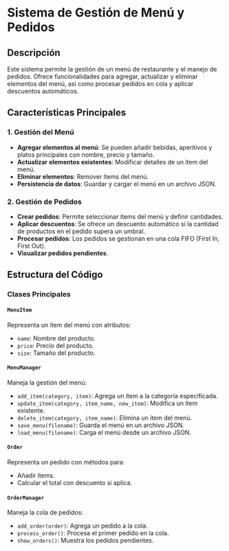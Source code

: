 # Sistema de Gestión de Menú y Pedidos

## Descripción
Este sistema permite la gestión de un menú de restaurante y el manejo de pedidos. Ofrece funcionalidades para agregar, actualizar y eliminar elementos del menú, así como procesar pedidos en cola y aplicar descuentos automáticos.

## Características Principales

### 1. Gestión del Menú
- **Agregar elementos al menú**: Se pueden añadir bebidas, aperitivos y platos principales con nombre, precio y tamaño.
- **Actualizar elementos existentes**: Modificar detalles de un ítem del menú.
- **Eliminar elementos**: Remover ítems del menú.
- **Persistencia de datos**: Guardar y cargar el menú en un archivo JSON.

### 2. Gestión de Pedidos
- **Crear pedidos**: Permite seleccionar ítems del menú y definir cantidades.
- **Aplicar descuentos**: Se ofrece un descuento automático si la cantidad de productos en el pedido supera un umbral.
- **Procesar pedidos**: Los pedidos se gestionan en una cola FIFO (First In, First Out).
- **Visualizar pedidos pendientes**.

## Estructura del Código

### Clases Principales

#### `MenuItem`
Representa un ítem del menú con atributos:
- `name`: Nombre del producto.
- `price`: Precio del producto.
- `size`: Tamaño del producto.

#### `MenuManager`
Maneja la gestión del menú:
- `add_item(category, item)`: Agrega un ítem a la categoría especificada.
- `update_item(category, item_name, new_item)`: Modifica un ítem existente.
- `delete_item(category, item_name)`: Elimina un ítem del menú.
- `save_menu(filename)`: Guarda el menú en un archivo JSON.
- `load_menu(filename)`: Carga el menú desde un archivo JSON.

#### `Order`
Representa un pedido con métodos para:
- Añadir ítems.
- Calcular el total con descuento si aplica.

#### `OrderManager`
Maneja la cola de pedidos:
- `add_order(order)`: Agrega un pedido a la cola.
- `process_order()`: Procesa el primer pedido en la cola.
- `show_orders()`: Muestra los pedidos pendientes.

